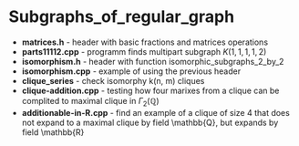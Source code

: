 # Subgraphs_of_regular_graph

- **matrices.h** - header with basic fractions and matrices operations
- **parts11112.cpp** - programm finds multipart subgraph $K(1, 1, 1, 1, 2)$
- **isomorphism.h** - header with function isomorphic_subgraphs_2_by_2
- **isomorphism.cpp** - example of using the previous header
- **clique_series** - check isomorphy k(n, m) cliques
- **clique-addition.cpp** - testing how four marixes from a clique can be complited to maximal clique in $\Gamma_2(\mathbb{Q})$
- **additionable-in-R.cpp** - find an example of a clique of size 4 that does not expand to a maximal clique by field \mathbb{Q}, but expands by field \mathbb{R} 

